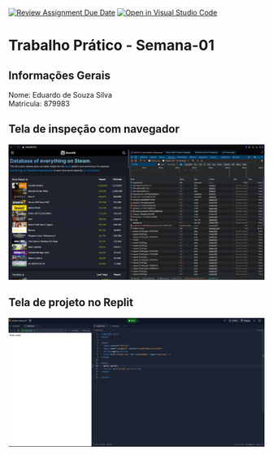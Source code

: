 [![Review Assignment Due Date](https://classroom.github.com/assets/deadline-readme-button-22041afd0340ce965d47ae6ef1cefeee28c7c493a6346c4f15d667ab976d596c.svg)](https://classroom.github.com/a/Ue6hVgM5)
[![Open in Visual Studio Code](https://classroom.github.com/assets/open-in-vscode-2e0aaae1b6195c2367325f4f02e2d04e9abb55f0b24a779b69b11b9e10269abc.svg)](https://classroom.github.com/online_ide?assignment_repo_id=18381435&assignment_repo_type=AssignmentRepo)
# Trabalho Prático - Semana-01

## Informações Gerais
Nome: Eduardo de Souza Silva <br>
Matricula: 879983

## Tela de inspeção com navegador
 <img src="site.png" alt=""><p>

## Tela de projeto no Replit
<img src="hello world.png" alt=""><p>